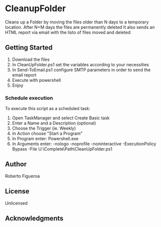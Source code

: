# CleanupFolder
Cleans up a Folder by moving the files older than N days to a temporary location. 
After N+M days the files are permanently deleted
It also sends an HTML report via email with the listo of files moved and deleted

## Getting Started
1. Download the files
2. In CleanUpFolder.ps1 set the variables according to your necessities
3. In Send-ToEmail.ps1 configure SMTP parameters in order to send the email report
4. Execute with powershell
5. Enjoy

### Schedule execution
To execute this script as a scheduled task:
1. Open TaskManager and select Create Basic task
2. Enter a Name and a Description (optional)
3. Choose the Trigger (ie. Weekly)
4. In Action choose "Start a Program"
5. In Program enter: Powershell.exe
6. In Arguments enter: -nologo -noprofile -noninteractive -ExecutionPolicy Bypass -File U:\Complete\Path\CleanUpFolder.ps1


## Author
Roberto Figueroa

## License
Unlicensed

## Acknowledgments
